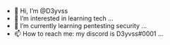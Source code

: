 - 👋 Hi, I’m @D3yvss
- 👀 I’m interested in learning tech ...
- 🌱 I’m currently learning pentesting security  ...
- 📫 How to reach me: my discord is D3yvss#0001 ...

<!---
D3yvss/D3yvss is a ✨ special ✨ repository because its `README.md` (this file) appears on your GitHub profile.
You can click the Preview link to take a look at your changes.
--->
